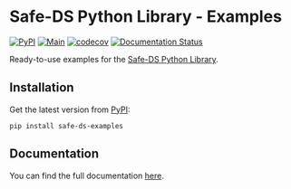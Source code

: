 # Safe-DS Python Library - Examples

[![PyPI](https://img.shields.io/pypi/v/safe-ds-examples)](https://pypi.org/project/safe-ds-examples)
[![Main](https://github.com/Safe-DS/Stdlib-Examples/actions/workflows/main.yml/badge.svg)](https://github.com/Safe-DS/Stdlib-Examples/actions/workflows/main.yml)
[![codecov](https://codecov.io/gh/Safe-DS/Stdlib-Examples/branch/main/graph/badge.svg?token=X5CU9V952H)](https://codecov.io/gh/Safe-DS/Stdlib-Examples)
[![Documentation Status](https://readthedocs.org/projects/stdlib-examples/badge/?version=stable)](https://stdlib-examples.safeds.com)

Ready-to-use examples for the [Safe-DS Python Library](https://github.com/Safe-DS/Stdlib).

## Installation

Get the latest version from [PyPI](https://pypi.org/project/safe-ds-examples):

```shell
pip install safe-ds-examples
```

## Documentation

You can find the full documentation [here](https://stdlib-examples.safeds.com).

